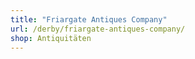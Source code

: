 ```yaml
---
title: "Friargate Antiques Company"
url: /derby/friargate-antiques-company/
shop: Antiquitäten
---
```

